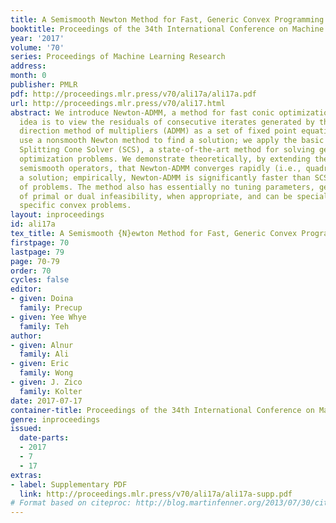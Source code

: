 ```yaml
---
title: A Semismooth Newton Method for Fast, Generic Convex Programming
booktitle: Proceedings of the 34th International Conference on Machine Learning
year: '2017'
volume: '70'
series: Proceedings of Machine Learning Research
address: 
month: 0
publisher: PMLR
pdf: http://proceedings.mlr.press/v70/ali17a/ali17a.pdf
url: http://proceedings.mlr.press/v70/ali17.html
abstract: We introduce Newton-ADMM, a method for fast conic optimization. The basic
  idea is to view the residuals of consecutive iterates generated by the alternating
  direction method of multipliers (ADMM) as a set of fixed point equations, and then
  use a nonsmooth Newton method to find a solution; we apply the basic idea to the
  Splitting Cone Solver (SCS), a state-of-the-art method for solving generic conic
  optimization problems. We demonstrate theoretically, by extending the theory of
  semismooth operators, that Newton-ADMM converges rapidly (i.e., quadratically) to
  a solution; empirically, Newton-ADMM is significantly faster than SCS on a number
  of problems. The method also has essentially no tuning parameters, generates certificates
  of primal or dual infeasibility, when appropriate, and can be specialized to solve
  specific convex problems.
layout: inproceedings
id: ali17a
tex_title: A Semismooth {N}ewton Method for Fast, Generic Convex Programming
firstpage: 70
lastpage: 79
page: 70-79
order: 70
cycles: false
editor:
- given: Doina
  family: Precup
- given: Yee Whye
  family: Teh
author:
- given: Alnur
  family: Ali
- given: Eric
  family: Wong
- given: J. Zico
  family: Kolter
date: 2017-07-17
container-title: Proceedings of the 34th International Conference on Machine Learning
genre: inproceedings
issued:
  date-parts:
  - 2017
  - 7
  - 17
extras:
- label: Supplementary PDF
  link: http://proceedings.mlr.press/v70/ali17a/ali17a-supp.pdf
# Format based on citeproc: http://blog.martinfenner.org/2013/07/30/citeproc-yaml-for-bibliographies/
---
```

